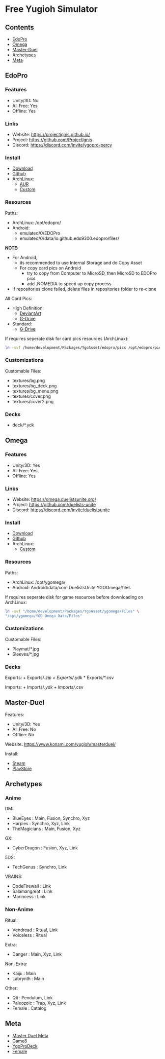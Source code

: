 # Free Yugioh Simulator

## Contents
- [EdoPro](#edopro)
- [Omega](#omega)
- [Master-Duel](#master-duel)
- [Archetypes](#archetypes)
- [Meta](#meta)

## EdoPro

### Features
- Unity/3D: No
- All Free: Yes
- Offline: Yes

### Links
- Website: https://projectignis.github.io/
- Project: https://github.com/ProjectIgnis
- Discord: https://discord.com/invite/ygopro-percy

### Install
- [Download](https://projectignis.github.io/download.html)
- [Github](https://github.com/ProjectIgnis/edopro-assets/releases)
- ArchLinux:
    + [AUR](https://aur.archlinux.org/packages/edopro-bin)
    + [Custom](https://github.com/mekatronik-achmadi/archmate/tree/main/pkgbuilds/unused/yugioh/edopro/)

### Resources

Paths:
- ArchLinux: /opt/edopro/
- Android:
	+ emulated/0/EDOPro
	+ emulated/0/data/io.github.edo9300.edopro/files/

**NOTE:**
- For Android,
	+ its recommended to use Internal Storage and do Copy Asset
	+ For copy card pics on Android
		+ try to copy from Computer to MicroSD, then MicroSD to EDOPro pics
		+ add .NOMEDIA to speed up copy process
- If repositories clone failed, delete files in repositories folder to re-clone

All Card Pics:
- High Definition:
    + [DeviantArt](https://www.deviantart.com/thong3/art/EDOPRO-HD-BIG-UPDATE-v10-7-ALL-IN-ONE-1011513809)
    + [G-Drive](https://drive.google.com/drive/folders/17KjpvifyiLf-tCB5zpWC7TQu3AqJgK_V)
- Standard:
    + [G-Drive](https://drive.google.com/file/d/1UdA2UKRk2CjKYwDaWHwJmQj0mjngDjP1)

If requires seperate disk for card pics resources (ArchLinux):

```sh
ln -svf /home/development/Packages/YgoAsset/edopro/pics /opt/edopro/pics
```

### Customizations

Customable Files:
- textures/bg.png
- textures/bg_deck.png
- textures/bg_menu.png
- textures/cover.png
- textures/cover2.png

### Decks
- deck/*.ydk

## Omega

### Features
- Unity/3D: Yes
- All Free: Yes
- Offline: Yes

### Links
- Website: https://omega.duelistsunite.org/
- Project: https://github.com/duelists-unite
- Discord: https://discord.com/invite/duelistsunite

### Install
- [Download](https://omega.duelistsunite.org/)
- [Github](https://github.com/duelists-unite/omega-releases/releases/)
- ArchLinux:
    + [Custom](https://github.com/mekatronik-achmadi/archmate/tree/main/pkgbuilds/unused/yugioh/ygomega/)

### Resources

Paths:
- ArchLinux: /opt/ygomega/
- Android: Android/data/com.DuelistsUnite.YGOOmega/files

If requires seperate disk for game resources before downloading on ArchLinux:

```sh
ln -svf "/home/development/Packages/YgoAsset/ygomega/Files" \
"/opt/ygomega/YGO Omega_Data/Files"
```

### Customizations

Customable Files:
- Playmat/*.jpg
- Sleeves/*.jpg

### Decks

Exports:
    + Exports/*.zip
    + Exports/*.ydk
    * Exports/*.csv

Imports:
    + Imports/*.ydk
    + Imports/*.csv

## Master-Duel

Features:
- Unity/3D: Yes
- All Free: No
- Offline: No

Website: https://www.konami.com/yugioh/masterduel/

Install:
- [Steam](https://store.steampowered.com/app/1449850/YuGiOh_Master_Duel/)
- [PlayStore](https://play.google.com/store/apps/details?id=jp.konami.masterduel)

## Archetypes

### Anime

DM:
- BlueEyes     : Main, Fusion, Synchro, Xyz
- Harpies      : Synchro, Xyz, Link
- TheMagicians : Main, Fusion, Xyz

GX:
- CyberDragon  : Fusion, Xyz, Link

5DS:
- TechGenus    : Synchro, Link

VRAINS:
- CodeFirewall : Link
- Salamangreat : Link
- Marincess    : Link

### Non-Anime

Ritual:
- Vendread     : Ritual, Link
- Voiceless    : Ritual

Extra:
- Danger       : Main, Xyz, Link

Non-Extra:
- Kaiju        : Main
- Labrynth     : Main

Other:
- Qli          : Pendulum, Link
- Paleozoic    : Trap, Xyz, Link
- Female       : Catalog

## Meta
- [Master Duel Meta](https://www.masterduelmeta.com/)
- [Game8](https://game8.co/games/Yu-Gi-Oh-Master-Duel/)
- [YgoProDeck](https://ygoprodeck.com/)
- [Female](https://www.deviantart.com/primesui/journal/Tier-List-Yu-Gi-Oh-Female-Archetypes-815726528)

